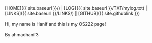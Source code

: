 <br><br>
[HOME]({{ site.baseurl }}/) | [LOG]({{ site.baseurl }}/TXT/mylog.txt) | [LINKS]({{ site.baseurl }}/LINKS/) | [GITHUB]({{ site.githublink }}) 
<br><br>
Hi, my name is Hanif and this is my OS222 page!
<br><br>
By ahmadhanif3
